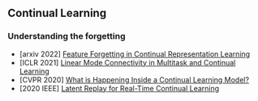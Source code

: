 ## Continual Learning


### Understanding the forgetting

 - [arxiv 2022] [Feature Forgetting in Continual Representation Learning](https://arxiv.org/pdf/2205.13359.pdf)
 - [ICLR 2021] [Linear Mode Connectivity in Multitask and Continual Learning](https://openreview.net/forum?id=Fmg_fQYUejf)
 - [CVPR 2020] [What is Happening Inside a Continual Learning Model?](https://openaccess.thecvf.com/content_CVPRW_2020/papers/w15/Murata_What_Is_Happening_Inside_a_Continual_Learning_Model_A_Representation-Based_CVPRW_2020_paper.pdf)
 - [2020 IEEE] [Latent Replay for Real-Time Continual Learning](https://ieeexplore.ieee.org/stamp/stamp.jsp?tp=&arnumber=9341460&tag=1)



